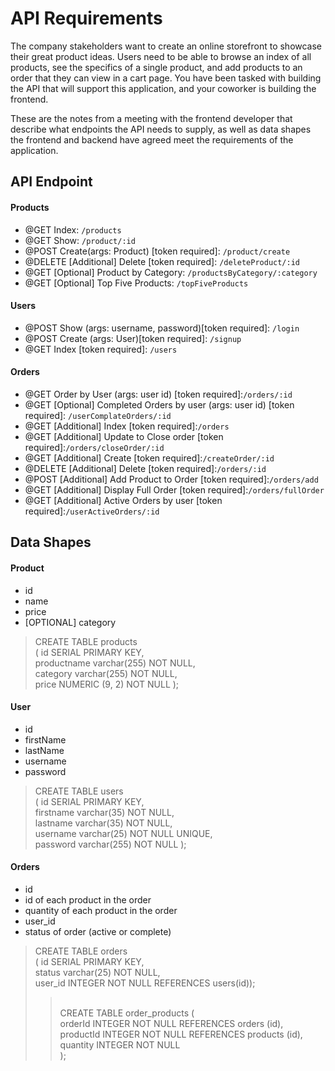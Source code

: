 # API Requirements

The company stakeholders want to create an online storefront to showcase their great product ideas. Users need to be able to browse an index of all products, see the specifics of a single product, and add products to an order that they can view in a cart page. You have been tasked with building the API that will support this application, and your coworker is building the frontend.

These are the notes from a meeting with the frontend developer that describe what endpoints the API needs to supply, as well as data shapes the frontend and backend have agreed meet the requirements of the application.

## API Endpoint

#### Products

- @GET Index: `/products`
- @GET Show: `/product/:id`
- @POST Create(args: Product) [token required]: `/product/create`
- @DELETE [Additional] Delete [token required]: `/deleteProduct/:id`
- @GET [Optional] Product by Category: `/productsByCategory/:category`
- @GET [Optional] Top Five Products: `/topFiveProducts`

#### Users

- @POST Show (args: username, password)[token required]: `/login`
- @POST Create (args: User)[token required]: `/signup`
- @GET Index [token required]: `/users`

#### Orders

- @GET Order by User (args: user id) [token required]:`/orders/:id`
- @GET [Optional] Completed Orders by user (args: user id) [token required]: `/userComplateOrders/:id`
- @GET [Additional] Index [token required]:`/orders`
- @GET [Additional] Update to Close order [token required]:`/orders/closeOrder/:id`
- @GET [Additional] Create [token required]:`/createOrder/:id`
- @DELETE [Additional] Delete [token required]:`/orders/:id`
- @POST [Additional] Add Product to Order [token required]:`/orders/add`
- @GET [Additional] Display Full Order [token required]:`/orders/fullOrder`
- @GET [Additional] Active Orders by user [token required]:`/userActiveOrders/:id`

## Data Shapes

#### Product

- id
- name
- price
- [OPTIONAL] category

> CREATE TABLE products <br>( id SERIAL PRIMARY KEY,<br>productname varchar(255) NOT NULL,<br>category varchar(255) NOT NULL,<br>price NUMERIC (9, 2) NOT NULL );

#### User

- id
- firstName
- lastName
- username
- password

> CREATE TABLE users<br>( id SERIAL PRIMARY KEY,<br>firstname varchar(35) NOT NULL,<br>lastname varchar(35) NOT NULL,<br>username varchar(25) NOT NULL UNIQUE,<br>password varchar(255) NOT NULL );

#### Orders

- id
- id of each product in the order
- quantity of each product in the order
- user_id
- status of order (active or complete)

> CREATE TABLE orders<br>( id SERIAL PRIMARY KEY,<br>status varchar(25) NOT NULL,<br>user_id INTEGER NOT NULL REFERENCES users(id));<br>
>
> > <br>CREATE TABLE order_products (<br>orderId INTEGER NOT NULL REFERENCES orders (id),<br>productId INTEGER NOT NULL REFERENCES products (id),<br>quantity INTEGER NOT NULL<br>);
